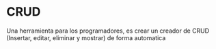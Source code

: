 # CRUD
Una herramienta para los programadores, es crear un creador de CRUD (Insertar, editar, eliminar y mostrar) de forma automatica
